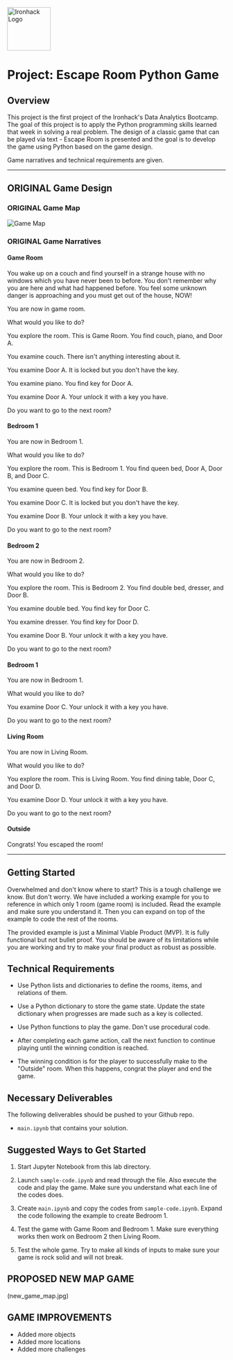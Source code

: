 <img src="https://bit.ly/2VnXWr2" alt="Ironhack Logo" width="100"/>

# Project: Escape Room Python Game

## Overview

This project is the first project of the Ironhack's Data Analytics Bootcamp. The goal of this project is to apply the Python programming skills learned that week in solving a real problem. The design of a classic game that can be played via text - Escape Room is presented and the goal is to develop the game using Python based on the game design.

Game narratives and technical requirements are given. 

---

## ORIGINAL Game Design

### ORIGINAL Game Map

![Game Map](escape-room-plan.jpg)

### ORIGINAL Game Narratives

#### Game Room

You wake up on a couch and find yourself in a strange house with no windows which you have never been to before. You don't remember why you are here and what had happened before. You feel some unknown danger is approaching and you must get out of the house, NOW!

You are now in game room.

What would you like to do?

You explore the room. This is Game Room. You find couch, piano, and Door A.

You examine couch. There isn't anything interesting about it.

You examine Door A. It is locked but you don't have the key.

You examine piano. You find key for Door A.

You examine Door A. Your unlock it with a key you have.

Do you want to go to the next room?

#### Bedroom 1

You are now in Bedroom 1.

What would you like to do?

You explore the room. This is Bedroom 1. You find queen bed, Door A, Door B, and Door C.

You examine queen bed. You find key for Door B.

You examine Door C. It is locked but you don't have the key.

You examine Door B. Your unlock it with a key you have.

Do you want to go to the next room?

#### Bedroom 2

You are now in Bedroom 2.

What would you like to do?

You explore the room. This is Bedroom 2. You find double bed, dresser, and Door B.

You examine double bed. You find key for Door C.

You examine dresser. You find key for Door D.

You examine Door B. Your unlock it with a key you have.

Do you want to go to the next room?

#### Bedroom 1

You are now in Bedroom 1.

What would you like to do?

You examine Door C. Your unlock it with a key you have.

Do you want to go to the next room?

#### Living Room

You are now in Living Room.

What would you like to do?

You explore the room. This is Living Room. You find dining table, Door C, and Door D.

You examine Door D. Your unlock it with a key you have.

Do you want to go to the next room?

#### Outside

Congrats! You escaped the room!

---

## Getting Started

Overwhelmed and don't know where to start? This is a tough challenge we know. But don't worry. We have included a working example for you to reference in which only 1 room (game room) is included. Read the example and make sure you understand it. Then you can expand on top of the example to code the rest of the rooms.

The provided example is just a Minimal Viable Product (MVP). It is fully functional but not bullet proof. You should be aware of its limitations while you are working and try to make your final product as robust as possible.

## Technical Requirements

* Use Python lists and dictionaries to define the rooms, items, and relations of them.

* Use a Python dictionary to store the game state. Update the state dictionary when progresses are made such as a key is collected.

* Use Python functions to play the game. Don't use procedural code.

* After completing each game action, call the next function to continue playing until the winning condition is reached.

* The winning condition is for the player to successfully make to the "Outside" room. When this happens, congrat the player and end the game.

## Necessary Deliverables

The following deliverables should be pushed to your Github repo.

* `main.ipynb` that contains your solution.

## Suggested Ways to Get Started

1. Start Jupyter Notebook from this lab directory.

1. Launch `sample-code.ipynb` and read through the file. Also execute the code and play the game. Make sure you understand what each line of the codes does.

1. Create `main.ipynb` and copy the codes from `sample-code.ipynb`. Expand the code following the example to create Bedroom 1.

1. Test the game with Game Room and Bedroom 1. Make sure everything works then work on Bedroom 2 then Living Room.

1. Test the whole game. Try to make all kinds of inputs to make sure your game is rock solid and will not break.


## PROPOSED NEW MAP GAME
(new_game_map.jpg)


## GAME IMPROVEMENTS

- Added more objects
- Added more locations
- Added more challenges 

